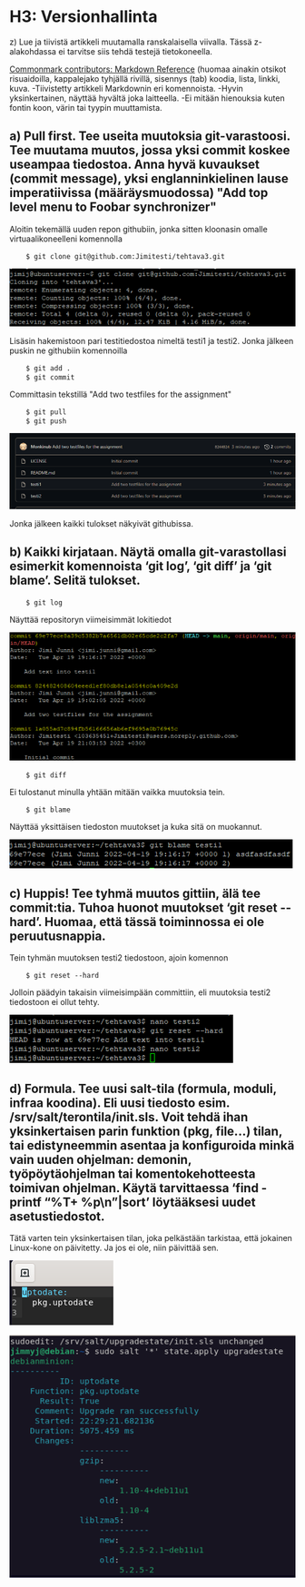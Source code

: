 # H3: Versionhallinta

z) Lue ja tiivistä artikkeli muutamalla ranskalaisella viivalla. Tässä z-alakohdassa ei tarvitse siis tehdä testejä tietokoneella.

[Commonmark contributors: Markdown Reference](https://commonmark.org/help/) (huomaa ainakin otsikot risuaidoilla, kappalejako tyhjällä rivillä, sisennys (tab) koodia, lista, linkki, kuva.
-Tiivistetty artikkeli Markdownin eri komennoista.
-Hyvin yksinkertainen, näyttää hyvältä joka laitteella.
-Ei mitään hienouksia kuten fontin koon, värin tai tyypin muuttamista.

## a) Pull first. Tee useita muutoksia git-varastoosi. Tee muutama muutos, jossa yksi commit koskee useampaa tiedostoa. Anna hyvä kuvaukset (commit message), yksi englanninkielinen lause imperatiivissa (määräysmuodossa) "Add top level menu to Foobar synchronizer"

Aloitin tekemällä uuden repon githubiin, jonka sitten kloonasin omalle virtuaalikoneelleni komennolla

		$ git clone git@github.com:Jimitesti/tehtava3.git

![Clone](https://github.com/Jimitesti/tehtava3/blob/main/Kuvat/2022-04-19.22-01-35.png?raw=true)

Lisäsin hakemistoon pari testitiedostoa nimeltä testi1 ja testi2. Jonka jälkeen puskin ne githubiin komennoilla

		$ git add .
		$ git commit
		
Committasin tekstillä "Add two testfiles for the assignment"

		$ git pull
		$ git push
![Github Push](https://github.com/Jimitesti/tehtava3/blob/main/Kuvat/2022-04-19.22-05-07.png?raw=true)

Jonka jälkeen kaikki tulokset näkyivät githubissa.
## b) Kaikki kirjataan. Näytä omalla git-varastollasi esimerkit komennoista ‘git log’, ‘git diff’ ja ‘git blame’. Selitä tulokset.
		$ git log
Näyttää repositoryn viimeisimmät lokitiedot

![Git Log](https://github.com/Jimitesti/tehtava3/blob/main/Kuvat/2022-04-19.22-39-17.png?raw=true)

		$ git diff
Ei tulostanut minulla yhtään mitään vaikka muutoksia tein.

		$ git blame
Näyttää yksittäisen tiedoston muutokset ja kuka sitä on muokannut.

![Git blame](https://github.com/Jimitesti/tehtava3/blob/main/Kuvat/2022-04-19.22-40-19.png?raw=true)
## c) Huppis! Tee tyhmä muutos gittiin, älä tee commit:tia. Tuhoa huonot muutokset ‘git reset --hard’. Huomaa, että tässä toiminnossa ei ole peruutusnappia.
Tein tyhmän muutoksen testi2 tiedostoon, ajoin komennon

		$ git reset --hard
Jolloin päädyin takaisin viimeisimpään committiin, eli muutoksia testi2 tiedostoon ei ollut tehty.

![Hard reset](https://github.com/Jimitesti/tehtava3/blob/main/Kuvat/2022-04-19.22-20-00.png?raw=true)
## d) Formula. Tee uusi salt-tila (formula, moduli, infraa koodina). Eli uusi tiedosto esim. /srv/salt/terontila/init.sls. Voit tehdä ihan yksinkertaisen parin funktion (pkg, file...) tilan, tai edistyneemmin asentaa ja konfiguroida minkä vain uuden ohjelman: demonin, työpöytäohjelman tai komentokehotteesta toimivan ohjelman. Käytä tarvittaessa ‘find -printf “%T+ %p\n”|sort’ löytääksesi uudet asetustiedostot.
Tätä varten tein yksinkertaisen tilan, joka pelkästään tarkistaa, että jokainen Linux-kone on päivitetty. Ja jos ei ole, niin päivittää sen.

![New State](https://github.com/Jimitesti/tehtava3/blob/main/Kuvat/2022-04-19.22-28-56.png?raw=true)

![Upgradestate](https://github.com/Jimitesti/tehtava3/blob/main/Kuvat/2022-04-19.22-33-05.png?raw=true)
